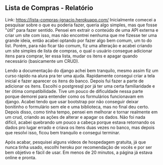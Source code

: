 ## Lista de Compras - Relatório

Link: https://lista-compras-ignacio.herokuapp.com/
Inicialmente comecei a pesquisar sobre o que eu poderia fazer, queria algo simples, mas que fosse "útil" para fazer sentido.
Pensei em extrair o conteúdo de uma API externa e criar um site com isso, mas não encontrei nenhuma que me fizesse ter uma grande ideia, então acabei optando por fazer algo bem comum, um to do list.
Porém, para não ficar tão comum, fiz uma alteração e acabei criando um site simples de lista de compras, o qual o usuário consegue adicionar itens para comprar, ler essa lista, mudar os itens e apagar quando necessário (basicamente um CRUD).

Lendo a documentação do django achei bem tranquilo, mesmo assim fiz um curso rápido na alura pra ter uma ajuda. Rapidamente consegui criar a tela inicial e fazer aparecer os itens do banco. Depois fui fazer a parte de adicionar os itens. Escolhi o postgresql por já ter uma certa familiaridade e ter ótima compatibilidade.
Tive um pouco de dificuldade nessa parte porque demorei para entender como os formulários funcionavam em django. Acabei tendo que usar bootstrap por não conseguir deixar bonitinho o formulário sem ele e uma biblioteca, mas no final deu certo.
Depois disso, como tinha tempo, pensei em melhorar e tornar realmente em um crud, criando as ações de alterar e apagar os dados. Não foi nada difícil, acabei quebrando um pouco a cabeça porque estava retornando os dados pro lugar errado e criava os itens duas vezes no banco, mas depois que resolvi isso, ficou bem tranquilo e consegui terminar.

Após acabar, pesquisei alguns vídeos de hospedagem gratuita, já que nunca tinha usado, escolhi heroku por recomendação de vocês e por ser bem objetivo e fácil de usar. Em menos de 20 minutos, a página já estava online e pronta.
